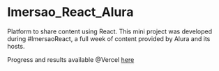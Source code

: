 # Imersao_React_Alura
 Platform to share content using React. This mini project was developed during #ImersaoReact, a full week of content provided by Alura and its hosts.
 
 Progress and results available @Vercel [here](https://imersao-react-alura-opal.vercel.app/)
